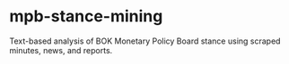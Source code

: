 # mpb-stance-mining
Text-based analysis of BOK Monetary Policy Board stance using scraped minutes, news, and reports.
